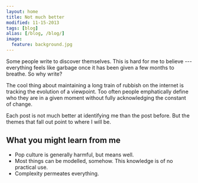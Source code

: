 ```yaml
---
layout: home
title: Not much better
modified: 11-15-2013
tags: [blog]
alias: [/blog, /blog/]
image:
  feature: background.jpg
---
```

Some people write to discover themselves. This is hard for me to believe --- everything feels like garbage once it has been given a few months to breathe. So why write?

The cool thing about maintaining a long train of rubbish on the internet is tracking the evolution of a viewpoint. Too often people emphatically define who they are in a given moment without fully acknowledging the constant of change.

Each post is not much better at identifying me than the post before. But the themes that fall out point to where I will be.

## What you might learn from me

* Pop culture is generally harmful, but means well.
* Most things can be modelled, somehow. This knowledge is of no practical use.
* Complexity permeates everything.
